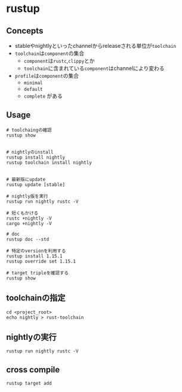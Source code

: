 # rustup

## Concepts

* stableやnightlyといったchannelからreleaseされる単位が`toolchain`
* `toolchain`は`component`の集合
  * `component`は`rustc`,`clippy`とか
  * `toolchain`に含まれている`component`はchannelにより変わる
* `profile`は`component`の集合
  * `minimal`
  * `default`
  * `complete` がある

## Usage

```
# toolchaingの確認
rustup show


# nightlyのinstall
rustup install nightly
rustup toolchain install nightly


# 最新版にupdate
rustup update [stable]

# nightly版を実行
rustup run nightly rustc -V

# 短くもかける
rustc +nightly -V
cargo +nightly -V

# doc
rustup doc --std

# 特定のversionを利用する
rustup install 1.15.1
rustup override set 1.15.1

# target tripleを確認する
rustup show
```

## toolchainの指定

```
cd <project_root>
echo nightly > rust-toolchain
```

## nightlyの実行

```
rustup run nightly rustc -V
```

## cross compile

```
rustup target add 
```
